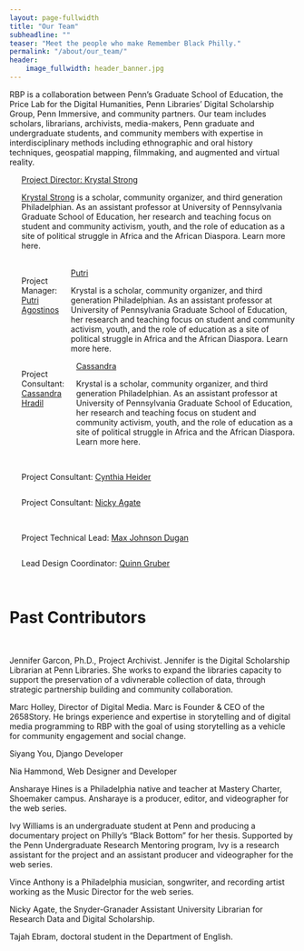 ```yaml
---
layout: page-fullwidth
title: "Our Team"
subheadline: ""
teaser: "Meet the people who make Remember Black Philly."
permalink: "/about/our_team/"
header:
    image_fullwidth: header_banner.jpg
---
```

<p>RBP is a collaboration between Penn’s Graduate School of Education, the Price Lab for the Digital Humanities, Penn Libraries’ Digital Scholarship Group, Penn Immersive, and community partners. Our team includes scholars, librarians, archivists, media-makers, Penn graduate and undergraduate students, and community members with expertise in interdisciplinary methods including ethnographic and oral history techniques, geospatial mapping, filmmaking, and augmented and virtual reality.</p>

<div class="row KS 1">
    <div class="small-12 large-6 large-centered columns">
        <img src="{{ site.urlimg }}Strong_Krystal.jpg" alt="">
        <div class="accordion" data-accordion>
            <div class="accordion-navigation">
                <a href="#panel1a">Project Director: Krystal Strong</a>
        <div id="panel1a" class="content inactive">
            <p><a href="https://anthropology.sas.upenn.edu/people/krystal-strong">Krystal Strong</a> is a scholar, community organizer, and third generation Philadelphian. As an assistant professor at University of Pennsylvania Graduate School of Education, her research and teaching focus on student and community activism, youth, and the role of education as a site of political struggle in Africa and the African Diaspora. Learn more here.</p>
        </div></div></div>
    </div>
</div>
<br>

<div class="row 2">
    <div class="large-6 columns">
        <img src="{{ site.urlimg }}placeholder.jpg" alt="">
        <p>Project Manager: <a href="https://agustinosputri.github.io/">Putri Agostinos</a></p>
        <div class="accordion" data-accordion>
            <div class="accordion-navigation">
                <a href="#panel1a">Putri</a>
        <div id="panel1a" class="content inactive">
            <p>Krystal is a scholar, community organizer, and third generation Philadelphian. As an assistant professor at University of Pennsylvania Graduate School of Education, her research and teaching focus on student and community activism, youth, and the role of education as a site of political struggle in Africa and the African Diaspora. Learn more here.</p>
        </div></div></div>        
    </div>
    <div class="large-6 columns">
        <img src="{{ site.urlimg }}placeholder.jpg" alt="">
        <p>Project Consultant: <a href="http://cassandrahradil.com/">Cassandra Hradil</a></p>
        <div class="accordion" data-accordion>
            <div class="accordion-navigation">
                <a href="#panel1a">Cassandra</a>
        <div id="panel1a" class="content inactive">
            <p>Krystal is a scholar, community organizer, and third generation Philadelphian. As an assistant professor at University of Pennsylvania Graduate School of Education, her research and teaching focus on student and community activism, youth, and the role of education as a site of political struggle in Africa and the African Diaspora. Learn more here.</p>
        </div></div></div>
    </div>
</div>
<br>

<div class="row 3">
    <div class="large-6 columns">
        <img src="{{ site.urlimg }}placeholder.jpg" alt="">
        <p>Project Consultant: <a href="https://www.library.upenn.edu/people/staff/cynthia-heider">Cynthia Heider</a></p>
    </div>
    <div class="large-6 columns">
        <img src="{{ site.urlimg }}placeholder.jpg" alt="">
        <p>Project Consultant: <a href="https://www.library.upenn.edu/people/staff/nicky-agate">Nicky Agate</a></p>
    </div>
</div>
<br>
<div class="row 4">
    <div class="large-6 columns">
        <img src="{{ site.urlimg }}placeholder.jpg" alt="">
        <p>Project Technical Lead: <a href="http://maxjohnsondugan.com/">Max Johnson Dugan</a></p>
    </div>
    <div class="large-6 columns">
        <img src="{{ site.urlimg }}placeholder.jpg" alt="">
        <p>Lead Design Coordinator: <a href="https://www.linkedin.com/in/quinn-gruber-257005205">Quinn Gruber</a></p>
    </div>
</div>
<br>

<h1>Past Contributors</h1>
<br>

<p>Jennifer Garcon, Ph.D., Project Archivist. Jennifer is the Digital Scholarship Librarian at Penn Libraries. She works to expand the libraries capacity to support the preservation of a vdivnerable collection of data, through strategic partnership building and community collaboration.</p>
 
<p>Marc Holley, Director of Digital Media. Marc is Founder & CEO of the 2658Story. He brings experience and expertise in storytelling and of digital media programming to RBP with the goal of using storytelling as a vehicle for community engagement and social change.</p>


<p>Siyang You, Django Developer</p>
<p>Nia Hammond, Web Designer and Developer</p>
<p>Ansharaye Hines is a Philadelphia native and teacher at Mastery Charter, Shoemaker campus. Ansharaye is a producer, editor, and videographer for the web series.</p>
<p>Ivy Williams is an undergraduate student at Penn and producing a documentary project on Philly’s “Black Bottom” for her thesis. Supported by the Penn Undergraduate Research Mentoring program, Ivy is a research assistant for the project and an assistant producer and videographer for the web series.</p>
<p>Vince Anthony is a Philadelphia musician, songwriter, and recording artist working as the Music Director for the web series.</p>
<p>Nicky Agate, the Snyder-Granader Assistant University Librarian for Research Data and Digital Scholarship.</p>
<p>Tajah Ebram, doctoral student in the Department of English.</p>
